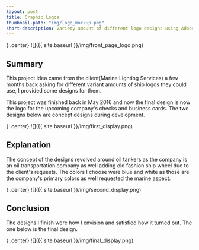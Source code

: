 ```yaml
---
layout: post
title: Graphic Logos
thumbnail-path: "img/logo_mockup.png"
short-description: Variety amount of different logo designs using Adobe Illustrator CS5.
---
```


{:.center}
![]({{ site.baseurl }}/img/front_page_logo.png)


## Summary

This project idea came from the client(Marine Lighting Services) a few months back asking for different variant amounts of ship logos they could use, I provided some designs for them. 

This project was finished back in May 2016 and now the final design is now the logo for the upcoming company's checks and business cards. The two designs below are concept designs during development.

{:.center}
![]({{ site.baseurl }}/img/first_display.png)


## Explanation

The concept of the designs revolved around oil tankers as the company is an oil transportation company as well adding old fashion ship wheel due to the client's requests. The colors I choose were blue and white as those are the company's primary colors as well requested the marine aspect.

{:.center}
![]({{ site.baseurl }}/img/second_display.png)


## Conclusion

The designs I finish were how I envision and satisfied how it turned out. The one below is the final design.

{:.center}
![]({{ site.baseurl }}/img/final_display.png)